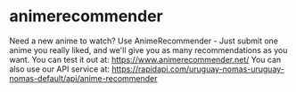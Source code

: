 # animerecommender
Need a new anime to watch? Use AnimeRecommender - Just submit one anime you really liked, and we'll give you as many recommendations as you want.
You can test it out at: https://www.animerecommender.net/
You can also use our API service at: https://rapidapi.com/uruguay-nomas-uruguay-nomas-default/api/anime-recommender



